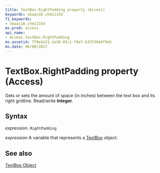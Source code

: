 ```yaml
---
title: TextBox.RightPadding property (Access)
keywords: vbaac10.chm11154
f1_keywords:
- vbaac10.chm11154
ms.prod: access
api_name:
- Access.TextBox.RightPadding
ms.assetid: 7f9e2e21-1e36-01c1-f4e7-b3373644f9e5
ms.date: 06/08/2017
---
```



# TextBox.RightPadding property (Access)

Gets or sets the amount of space (in inches) between the text box and its right gridline. Read/write  **Integer**.


## Syntax

 _expression_. `RightPadding`

 _expression_ A variable that represents a [TextBox](Access.TextBox.md) object.


## See also


[TextBox Object](Access.TextBox.md)

